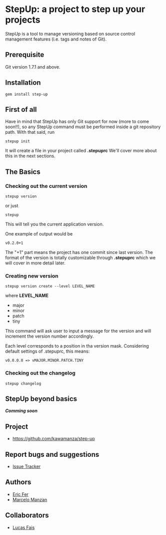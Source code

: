 # StepUp: a project to step up your projects
StepUp is a tool to manage versioning based on source control management features (i.e. tags and notes of Git).

## Prerequisite
Git version 1.7.1 and above.

## Installation

    gem install step-up

## First of all
Have in mind that StepUp has only Git support for now (more to come soon!!), so any StepUp command must be performed inside a git repository path.
With that said, run

    stepup init

It will create a file in your project called **.stepuprc** 
We'll cover more about this in the next sections.

## The Basics
### Checking out the current version

    stepup version 

or just

    stepup

This will tell you the current application version. 

One example of output would be

    v0.2.0+1

The "+1" part means the project has one commit since last version.
The format of the version is totally customizable through **.stepuprc** which we will cover in more detail later.

### Creating new version

    stepup version create --level LEVEL_NAME

where **LEVEL_NAME**  

* major
* minor
* patch
* tiny

This command will ask user to input a message for the version and will increment the version number accordingly.

Each level corresponds to a position in tha version mask.
Considering default settings of .stepuprc, this means:

    v0.0.0.0 => vMAJOR.MINOR.PATCH.TINY

### Checking out the changelog

    stepup changelog

## StepUp beyond basics
***Comming soon***

## Project
* https://github.com/kawamanza/step-up

## Report bugs and suggestions
* [Issue Tracker](https://github.com/kawamanza/step-up/issues)

## Authors
 * [Eric Fer](https://github.com/ericfer)
 * [Marcelo Manzan](https://github.com/kawamanza) 
 
## Collaborators
 * [Lucas Fais](https://github.com/lucasfais)